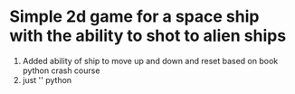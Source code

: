 # Simple 2d game for a space ship with the ability to shot to alien ships

1. Added ability of ship to move up and down and reset based on book python crash course
2. just '' python 
